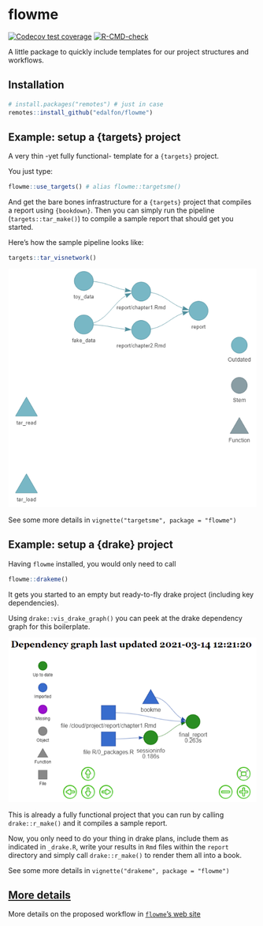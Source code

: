 
<!-- README.md is generated from README.Rmd. Please edit that file -->

# flowme

<!-- badges: start -->

[![Codecov test
coverage](https://codecov.io/gh/edalfon/flowme/branch/master/graph/badge.svg)](https://app.codecov.io/gh/edalfon/flowme?branch=master)
[![R-CMD-check](https://github.com/edalfon/flowme/workflows/R-CMD-check/badge.svg)](https://github.com/edalfon/flowme/actions)
<!-- badges: end -->

A little package to quickly include templates for our project structures
and workflows.

## Installation

``` r
# install.packages("remotes") # just in case
remotes::install_github("edalfon/flowme")
```

## Example: setup a {targets} project

A very thin -yet fully functional- template for a `{targets}` project.

You just type:

``` r
flowme::use_targets() # alias flowme::targetsme()
```

And get the bare bones infrastructure for a `{targets}` project that
compiles a report using `{bookdown}`. Then you can simply run the
pipeline (`targets::tar_make()`) to compile a sample report that should
get you started.

Here’s how the sample pipeline looks like:

``` r
targets::tar_visnetwork()
```

![](man/figures/README-targets-graph.png)<!-- -->

See some more details in `vignette("targetsme", package = "flowme")`

## Example: setup a {drake} project

Having `flowme` installed, you would only need to call

``` r
flowme::drakeme()
```

It gets you started to an empty but ready-to-fly drake project
(including key dependencies).

Using `drake::vis_drake_graph()` you can peek at the drake dependency
graph for this boilerplate.

![](man/figures/README-drake-graph.png)<!-- -->

This is already a fully functional project that you can run by calling
`drake::r_make()` and it compiles a sample report.

Now, you only need to do your thing in drake plans, include them as
indicated in `_drake.R`, write your results in `Rmd` files within the
`report` directory and simply call `drake::r_make()` to render them all
into a book.

See some more details in `vignette("drakeme", package = "flowme")`

## [More details](https://edalfon.github.io/flowme/articles/flowme.html)

More details on the proposed workflow in [`flowme`’s web
site](https://edalfon.github.io/flowme/articles/flowme.html)
